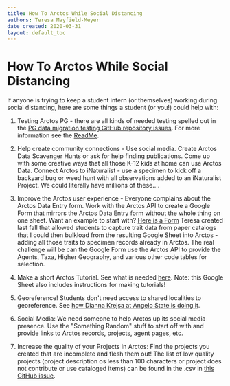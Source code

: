 ```yaml
---
title: How To Arctos While Social Distancing
authors: Teresa Mayfield-Meyer
date created: 2020-03-31
layout: default_toc
---
```


# How To Arctos While Social Distancing

If anyone is trying to keep a student intern (or themselves) working during social distancing, here are some things a student (or you!) could help with:


1. Testing Arctos PG - there are all kinds of needed testing spelled out in the [PG data migration testing GitHub repository issues](https://github.com/ArctosDB/PG-migration-testing/issues). For more information see the [ReadMe](https://github.com/ArctosDB/PG-migration-testing).

2. Help create community connections - Use social media. Create Arctos Data Scavenger Hunts or ask for help finding publications. Come up with some creative ways that all those K-12 kids at home can use Arctos Data. Connect Arctos to iNaturalist - use a specimen to kick off a backyard bug or weed hunt with all observations added to an iNaturalist Project. We could literally have millions of these....

3. Improve the Arctos user experience - Everyone complains about the Arctos Data Entry form. Work with the Arctos API to create a Google Form that mirrors the Arctos Data Entry form without the whole thing on one sheet. Want an example to start with? [Here is a Form](https://docs.google.com/forms/d/1LMj13NvZTWBupCTeISqRV63A3ea9rcmRS1so_jDMX5k/edit?usp=sharing) Teresa created last fall that allowed students to capture trait data from paper catalogs that I could then bulkload from the resulting Google Sheet into Arctos - adding all those traits to specimen records already in Arctos. The real challenge will be can the Google Form use the Arctos API to provide the Agents, Taxa, Higher Geography, and various other code tables for selection.

4. Make a short Arctos Tutorial. See what is needed [here](https://docs.google.com/spreadsheets/d/1BESoZ0mgRgONfSNziHpeumIIlnAWtoOnXxPISgQy2mU/edit#gid=0). Note: this Google Sheet also includes instructions for making tutorials!

5. Georeference! Students don't need access to shared localities to georeference. See [how Dianna Krejsa at Angelo State is doing it](https://github.com/ArctosDB/data-migration/issues/149#issuecomment-606052089).

6. Social Media: We need someone to help Arctos up its social media presence. Use the "Something Random" stuff to start off with and provide links to Arctos records, projects, agent pages, etc.

7. Increase the quality of your Projects in Arctos: Find the projects you created that are incomplete and flesh them out! The list of low quality projects (project description os less than 100 characters or project does not contribute or use cataloged items) can be found in the .csv in [this GitHub issue](https://github.com/ArctosDB/arctos/issues/2570#issuecomment-608091910).
